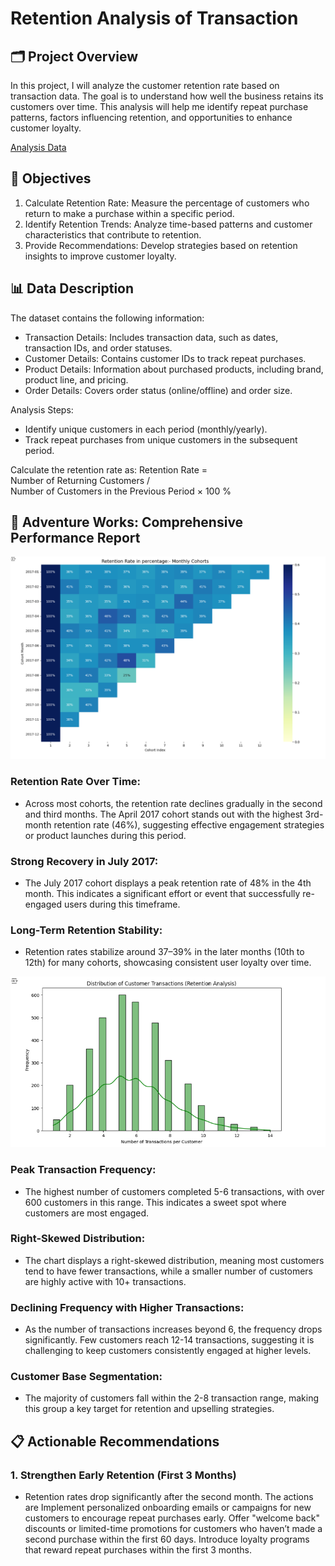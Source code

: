 # Retention Analysis of Transaction

## 🗂️ Project Overview
In this project, I will analyze the customer retention rate based on transaction data. The goal is to understand how well the business retains its customers over time. This analysis will help me identify repeat purchase patterns, factors influencing retention, and opportunities to enhance customer loyalty.

[Analysis Data](https://github.com/Sopyaan/Retention-Rate-Analysis/blob/main/Retention_Analysis.ipynb) 

## 🎯 Objectives
1. Calculate Retention Rate: Measure the percentage of customers who return to make a purchase within a specific period.
2. Identify Retention Trends: Analyze time-based patterns and customer characteristics that contribute to retention.
3. Provide Recommendations: Develop strategies based on retention insights to improve customer loyalty.

## 📊 Data Description
The dataset contains the following information:

- Transaction Details: Includes transaction data, such as dates, transaction IDs, and order statuses.
- Customer Details: Contains customer IDs to track repeat purchases.
- Product Details: Information about purchased products, including brand, product line, and pricing.
- Order Details: Covers order status (online/offline) and order size.
  
Analysis Steps:
- Identify unique customers in each period (monthly/yearly).
- Track repeat purchases from unique customers in the subsequent period.
  
Calculate the retention rate as:
Retention Rate = Number of Returning Customers / Number of Customers in the Previous Period × 100 %

## 🌟 Adventure Works: Comprehensive Performance Report
<p align="center">
  <img src="https://github.com/Sopyaan/Retention-Rate-Analysis/blob/main/images/Cuplikan%20layar%202025-01-08%20063835.png", width="" height="">
</p>

### Retention Rate Over Time:
- Across most cohorts, the retention rate declines gradually in the second and third months.
The April 2017 cohort stands out with the highest 3rd-month retention rate (46%), suggesting effective engagement strategies or product launches during this period.

### Strong Recovery in July 2017:
- The July 2017 cohort displays a peak retention rate of 48% in the 4th month. This indicates a significant effort or event that successfully re-engaged users during this timeframe.
  
### Long-Term Retention Stability:
- Retention rates stabilize around 37–39% in the later months (10th to 12th) for many cohorts, showcasing consistent user loyalty over time.

<p align="center">
  <img src="https://github.com/Sopyaan/Retention-Rate-Analysis/blob/main/images/Cuplikan%20layar%202025-01-08%20064009.png", width="" height="">
</p>

### Peak Transaction Frequency:
- The highest number of customers completed 5-6 transactions, with over 600 customers in this range. This indicates a sweet spot where customers are most engaged.
  
### Right-Skewed Distribution:
- The chart displays a right-skewed distribution, meaning most customers tend to have fewer transactions, while a smaller number of customers are highly active with 10+ transactions.
  
### Declining Frequency with Higher Transactions:
- As the number of transactions increases beyond 6, the frequency drops significantly. Few customers reach 12-14 transactions, suggesting it is challenging to keep customers consistently engaged at higher levels.
  
### Customer Base Segmentation:
- The majority of customers fall within the 2-8 transaction range, making this group a key target for retention and upselling strategies.

## 📋 Actionable Recommendations
### 1. Strengthen Early Retention (First 3 Months)
- Retention rates drop significantly after the second month. The actions are Implement personalized onboarding emails or campaigns for new customers to encourage repeat purchases early. Offer "welcome back" discounts or limited-time promotions for customers who haven’t made a second purchase within the first 60 days.
Introduce loyalty programs that reward repeat purchases within the first 3 months.

